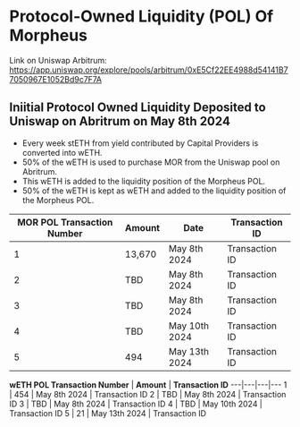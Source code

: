 # Protocol-Owned Liquidity (POL) Of Morpheus
Link on Uniswap Arbitrum: https://app.uniswap.org/explore/pools/arbitrum/0xE5Cf22EE4988d54141B77050967E1052Bd9c7F7A

## Iniitial Protocol Owned Liquidity Deposited to Uniswap on Abritrum on May 8th 2024
- Every week stETH from yield contributed by Capital Providers is converted into wETH.
- 50% of the wETH is used to purchase MOR from the Uniswap pool on Abritrum.
- This wETH is added to the liquidity position of the Morpheus POL.
- 50% of the wETH is kept as wETH and added to the liquidity position of the Morpheus POL.
 
 **MOR POL Transaction Number** | **Amount** | **Date** | **Transaction ID** 
---|---|---|---
 1 | 13,670 |  May 8th 2024 | Transaction ID
 2 | TBD | May 8th 2024 | Transaction ID
 3 | TBD | May 8th 2024 | Transaction ID
 4 | TBD | May 10th 2024 | Transaction ID
 5 | 494 | May 13th 2024 | Transaction ID

 **wETH POL Transaction Number** | **Amount** | **Transaction ID** 
---|---|---|--- 
 1 | 454 | May 8th 2024 | Transaction ID
 2 | TBD | May 8th 2024 | Transaction ID
 3 | TBD | May 8th 2024 | Transaction ID
 4 | TBD | May 10th 2024 | Transaction ID
 5 | 21 | May 13th 2024 | Transaction ID
